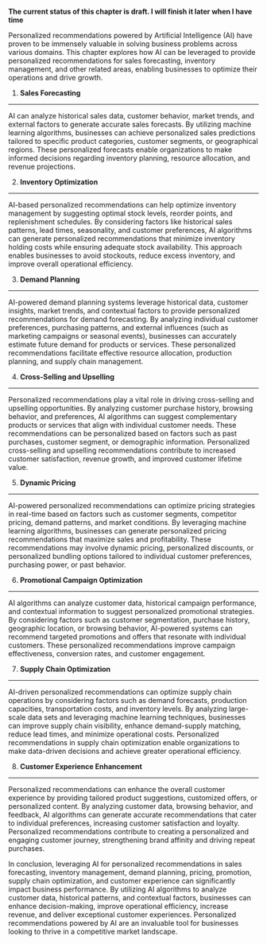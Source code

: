 **The current status of this chapter is draft. I will finish it later when I have time**

Personalized recommendations powered by Artificial Intelligence (AI) have proven to be immensely valuable in solving business problems across various domains. This chapter explores how AI can be leveraged to provide personalized recommendations for sales forecasting, inventory management, and other related areas, enabling businesses to optimize their operations and drive growth.

1. **Sales Forecasting**
------------------------

AI can analyze historical sales data, customer behavior, market trends, and external factors to generate accurate sales forecasts. By utilizing machine learning algorithms, businesses can achieve personalized sales predictions tailored to specific product categories, customer segments, or geographical regions. These personalized forecasts enable organizations to make informed decisions regarding inventory planning, resource allocation, and revenue projections.

2. **Inventory Optimization**
-----------------------------

AI-based personalized recommendations can help optimize inventory management by suggesting optimal stock levels, reorder points, and replenishment schedules. By considering factors like historical sales patterns, lead times, seasonality, and customer preferences, AI algorithms can generate personalized recommendations that minimize inventory holding costs while ensuring adequate stock availability. This approach enables businesses to avoid stockouts, reduce excess inventory, and improve overall operational efficiency.

3. **Demand Planning**
----------------------

AI-powered demand planning systems leverage historical data, customer insights, market trends, and contextual factors to provide personalized recommendations for demand forecasting. By analyzing individual customer preferences, purchasing patterns, and external influences (such as marketing campaigns or seasonal events), businesses can accurately estimate future demand for products or services. These personalized recommendations facilitate effective resource allocation, production planning, and supply chain management.

4. **Cross-Selling and Upselling**
----------------------------------

Personalized recommendations play a vital role in driving cross-selling and upselling opportunities. By analyzing customer purchase history, browsing behavior, and preferences, AI algorithms can suggest complementary products or services that align with individual customer needs. These recommendations can be personalized based on factors such as past purchases, customer segment, or demographic information. Personalized cross-selling and upselling recommendations contribute to increased customer satisfaction, revenue growth, and improved customer lifetime value.

5. **Dynamic Pricing**
----------------------

AI-powered personalized recommendations can optimize pricing strategies in real-time based on factors such as customer segments, competitor pricing, demand patterns, and market conditions. By leveraging machine learning algorithms, businesses can generate personalized pricing recommendations that maximize sales and profitability. These recommendations may involve dynamic pricing, personalized discounts, or personalized bundling options tailored to individual customer preferences, purchasing power, or past behavior.

6. **Promotional Campaign Optimization**
----------------------------------------

AI algorithms can analyze customer data, historical campaign performance, and contextual information to suggest personalized promotional strategies. By considering factors such as customer segmentation, purchase history, geographic location, or browsing behavior, AI-powered systems can recommend targeted promotions and offers that resonate with individual customers. These personalized recommendations improve campaign effectiveness, conversion rates, and customer engagement.

7. **Supply Chain Optimization**
--------------------------------

AI-driven personalized recommendations can optimize supply chain operations by considering factors such as demand forecasts, production capacities, transportation costs, and inventory levels. By analyzing large-scale data sets and leveraging machine learning techniques, businesses can improve supply chain visibility, enhance demand-supply matching, reduce lead times, and minimize operational costs. Personalized recommendations in supply chain optimization enable organizations to make data-driven decisions and achieve greater operational efficiency.

8. **Customer Experience Enhancement**
--------------------------------------

Personalized recommendations can enhance the overall customer experience by providing tailored product suggestions, customized offers, or personalized content. By analyzing customer data, browsing behavior, and feedback, AI algorithms can generate accurate recommendations that cater to individual preferences, increasing customer satisfaction and loyalty. Personalized recommendations contribute to creating a personalized and engaging customer journey, strengthening brand affinity and driving repeat purchases.

In conclusion, leveraging AI for personalized recommendations in sales forecasting, inventory management, demand planning, pricing, promotion, supply chain optimization, and customer experience can significantly impact business performance. By utilizing AI algorithms to analyze customer data, historical patterns, and contextual factors, businesses can enhance decision-making, improve operational efficiency, increase revenue, and deliver exceptional customer experiences. Personalized recommendations powered by AI are an invaluable tool for businesses looking to thrive in a competitive market landscape.
